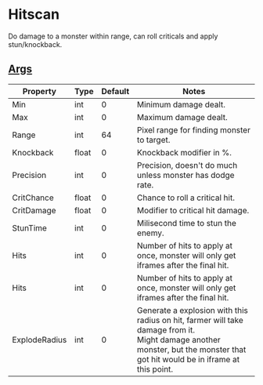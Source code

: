 # Hitscan

Do damage to a monster within range, can roll criticals and apply stun/knockback.

## [Args](~/api/TrinketTinker.Models.AbilityArgs.DamageArgs.yml)

| Property | Type | Default | Notes |
| -------- | ---- | ------- | ----- |
| Min | int | 0 | Minimum damage dealt. |
| Max | int | 0 | Maximum damage dealt. |
| Range | int | 64 | Pixel range for finding monster to target. |
| Knockback | float | 0 | Knockback modifier in %. |
| Precision | int | 0 | Precision, doesn't do much unless monster has dodge rate. |
| CritChance | float | 0 | Chance to roll a critical hit. |
| CritDamage | float | 0 | Modifier to critical hit damage. |
| StunTime | int | 0 | Milisecond time to stun the enemy. |
| Hits | int | 0 | Number of hits to apply at once, monster will only get iframes after the final hit. |
| Hits | int | 0 | Number of hits to apply at once, monster will only get iframes after the final hit. |
| ExplodeRadius | int | 0 | Generate a explosion with this radius on hit, farmer will take damage from it.<br>Might damage another monster, but the monster that got hit would be in iframe at this point. |
